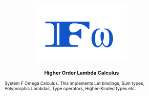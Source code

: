 <div align="center">
<img src="./static/logo.png" />
<h3>Higher Order Lambda Calculus</h3>
</div>

System F Omega Calculus. This implements Let bindings, Sum types, Polymorphic Lambdas, Type operators, Higher-Kinded types etc.

